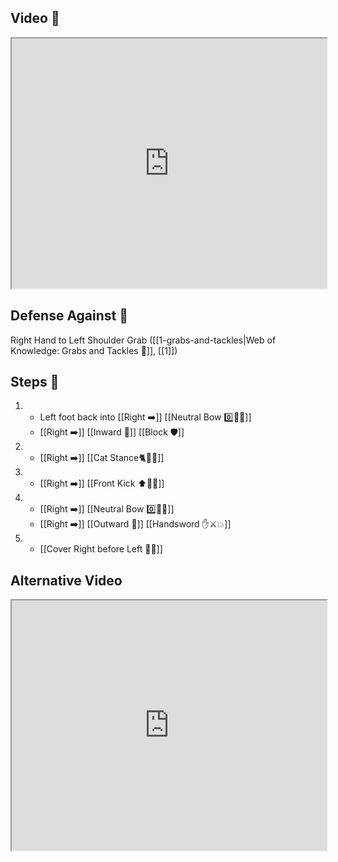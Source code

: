 ## Video 🎥

<iframe src="https://www.youtube.com/embed/kg05GLpDJRc" width="100%" height="400"></iframe>

## Defense Against 🤺

Right Hand to Left Shoulder Grab ([[1-grabs-and-tackles|Web of Knowledge: Grabs and Tackles 🤝]], [[1]])

## Steps 👣

1.  - Left foot back into [[Right ➡️]] [[Neutral Bow 0️⃣🧍‍♂️]] 
    - [[Right ➡️]] [[Inward 🔽]] [[Block 🛡️]]
2.  - [[Right ➡️]] [[Cat Stance🐈🧍‍♂️]]
3.  - [[Right ➡️]] [[Front Kick ⬆️🦶💥]]
4.  - [[Right ➡️]] [[Neutral Bow 0️⃣🧍‍♂️]] 
    - [[Right ➡️]] [[Outward 🔼]] [[Handsword ✋⚔️💥]]
5.  - [[Cover Right before Left 🦶🔄]]

## Alternative Video

<iframe src="https://www.youtube.com/embed/IXZ6kr4VHQw?start=46&end=62" width="100%" height="400"></iframe>
